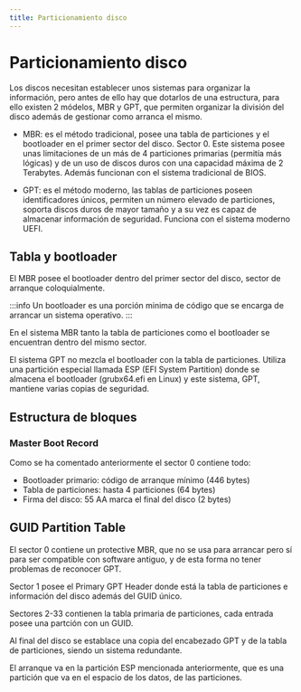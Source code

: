 ```yaml
---
title: Particionamiento disco
---
```

# Particionamiento disco
Los discos necesitan establecer unos sistemas para organizar la información, pero antes de ello hay que dotarlos de una estructura, para ello existen 2 módelos, MBR y GPT, que permiten organizar la división del disco además de gestionar como arranca el mismo.

- MBR: es el método tradicional, posee una tabla de particiones y el bootloader en el primer sector del disco. Sector 0. Este sistema posee unas limitaciones de un más de 4 particiones primarias (permitía más lógicas) y de un uso de discos duros con una capacidad máxima de 2 Terabytes. Además funcionan con el sistema tradicional de BIOS.

- GPT: es el método moderno, las tablas de particiones poseen identificadores únicos, permiten un número elevado de particiones, soporta discos duros de mayor tamaño y a su vez es capaz de almacenar información de seguridad. Funciona con el sistema moderno UEFI.

## Tabla y bootloader
El MBR posee el bootloader dentro del primer sector del disco, sector de arranque coloquialmente. 

:::info
Un bootloader es una porción minima de código que se encarga de arrancar un sistema operativo.
:::

En el sistema MBR tanto la tabla de particiones como el bootloader se encuentran dentro del mismo sector.

El sistema GPT no mezcla el bootloader con la tabla de particiones. Utiliza una partición especial llamada ESP (EFI System Partition) donde se almacena el bootloader (grubx64.efi en Linux) y este sistema, GPT, mantiene varias copias de seguridad.

## Estructura de bloques
### Master Boot Record
Como se ha comentado anteriormente el sector 0 contiene todo:
- Bootloader primario: código de arranque mínimo (446 bytes)
- Tabla de particiones: hasta 4 particiones (64 bytes)
- Firma del disco: 55 AA marca el final del disco (2 bytes)

## GUID Partition Table
El sector 0 contiene un protective MBR, que no se usa para arrancar pero sí para ser compatible con software antiguo, y de esta forma no tener problemas de reconocer GPT.

Sector 1 posee el Primary GPT Header donde está la tabla de particiones e información del disco además del GUID único.

Sectores 2-33 contienen la tabla primaria de particiones, cada entrada posee una partción con un GUID.

Al final del disco se establace una copia del encabezado GPT y de la tabla de particiones, siendo un sistema redundante.

El arranque va en la partición ESP mencionada anteriormente, que es una partición que va en el espacio de los datos, de las particiones.